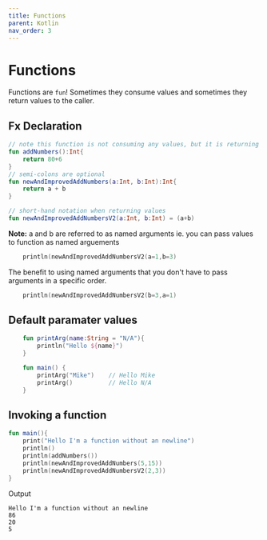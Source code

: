 ```yaml
---
title: Functions
parent: Kotlin
nav_order: 3
---
```


# Functions

Functions are `fun`! Sometimes they consume values and sometimes they return values
to the caller.

## Fx Declaration
```kotlin
// note this function is not consuming any values, but it is returning an Int
fun addNumbers():Int{
    return 80+6
}
// semi-colons are optional
fun newAndImprovedAddNumbers(a:Int, b:Int):Int{
    return a + b
}

// short-hand notation when returning values
fun newAndImprovedAddNumbersV2(a:Int, b:Int) = (a+b)
```
**Note:** a and b are referred to as named arguments ie. you can pass values to function
as named arguements
```kotlin
    println(newAndImprovedAddNumbersV2(a=1,b=3)
```
The benefit to using named arguments that you don't have to pass arguments in a specific order.
```kotlin
    println(newAndImprovedAddNumbersV2(b=3,a=1)
```

## Default paramater values
```kotlin
    fun printArg(name:String = "N/A"){
        println("Hello ${name}")
    }

    fun main() {
        printArg("Mike")    // Hello Mike
        printArg()          // Hello N/A
    }
```

## Invoking a function
```kotlin
fun main(){
    print("Hello I'm a function without an newline")
    println()
    println(addNumbers())
    println(newAndImprovedAddNumbers(5,15))
    println(newAndImprovedAddNumbersV2(2,3))
}
```

Output
```
Hello I'm a function without an newline
86
20
5
```